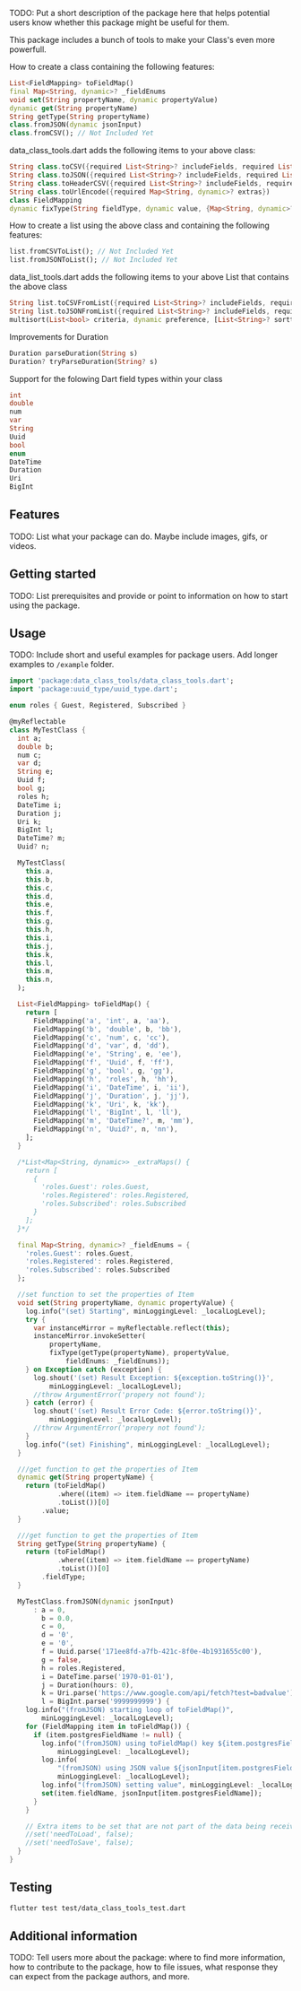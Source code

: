 <!--
This README describes the package. If you publish this package to pub.dev,
this README's contents appear on the landing page for your package.

For information about how to write a good package README, see the guide for
[writing package pages](https://dart.dev/guides/libraries/writing-package-pages).

For general information about developing packages, see the Dart guide for
[creating packages](https://dart.dev/guides/libraries/create-library-packages)
and the Flutter guide for
[developing packages and plugins](https://flutter.dev/developing-packages).
-->

TODO: Put a short description of the package here that helps potential users
know whether this package might be useful for them.

This package includes a bunch of tools to make your Class's even more powerfull.

How to create a class containing the following features:

```dart
List<FieldMapping> toFieldMap()
final Map<String, dynamic>? _fieldEnums
void set(String propertyName, dynamic propertyValue)
dynamic get(String propertyName)
String getType(String propertyName)
class.fromJSON(dynamic jsonInput)
class.fromCSV(); // Not Included Yet
```

data_class_tools.dart adds the following items to your above class:

```dart
String class.toCSV({required List<String>? includeFields, required List<String>? excludeFields})
String class.toJSON({required List<String>? includeFields, required List<String>? excludeFields})
String class.toHeaderCSV({required List<String>? includeFields, required List<String>? excludeFields})
String class.toUrlEncode({required Map<String, dynamic>? extras})
class FieldMapping
dynamic fixType(String fieldType, dynamic value, {Map<String, dynamic>? fieldEnums}) 
```

How to create a list using the above class and containing the following features:

```dart
list.fromCSVToList(); // Not Included Yet
list.fromJSONToList(); // Not Included Yet
```


data_list_tools.dart adds the following items to your above List that contains the above class

```dart
String list.toCSVFromList({required List<String>? includeFields, required List<String>? excludeFields})
String list.toJSONFromList({required List<String>? includeFields, required List<String>? excludeFields})
multisort(List<bool> criteria, dynamic preference, [List<String>? sorttype]); // Not Included Yet
```

Improvements for Duration

```dart
Duration parseDuration(String s)
Duration? tryParseDuration(String? s)
```

Support for the folowing Dart field types within your class

```dart
int
double
num
var
String
Uuid
bool
enum
DateTime
Duration
Uri
BigInt
```

## Features

TODO: List what your package can do. Maybe include images, gifs, or videos.

## Getting started

TODO: List prerequisites and provide or point to information on how to
start using the package.

## Usage

TODO: Include short and useful examples for package users. Add longer examples
to `/example` folder.

```dart
import 'package:data_class_tools/data_class_tools.dart';
import 'package:uuid_type/uuid_type.dart';

enum roles { Guest, Registered, Subscribed }

@myReflectable
class MyTestClass {
  int a;
  double b;
  num c;
  var d;
  String e;
  Uuid f;
  bool g;
  roles h;
  DateTime i;
  Duration j;
  Uri k;
  BigInt l;
  DateTime? m;
  Uuid? n;

  MyTestClass(
    this.a,
    this.b,
    this.c,
    this.d,
    this.e,
    this.f,
    this.g,
    this.h,
    this.i,
    this.j,
    this.k,
    this.l,
    this.m,
    this.n,
  );

  List<FieldMapping> toFieldMap() {
    return [
      FieldMapping('a', 'int', a, 'aa'),
      FieldMapping('b', 'double', b, 'bb'),
      FieldMapping('c', 'num', c, 'cc'),
      FieldMapping('d', 'var', d, 'dd'),
      FieldMapping('e', 'String', e, 'ee'),
      FieldMapping('f', 'Uuid', f, 'ff'),
      FieldMapping('g', 'bool', g, 'gg'),
      FieldMapping('h', 'roles', h, 'hh'),
      FieldMapping('i', 'DateTime', i, 'ii'),
      FieldMapping('j', 'Duration', j, 'jj'),
      FieldMapping('k', 'Uri', k, 'kk'),
      FieldMapping('l', 'BigInt', l, 'll'),
      FieldMapping('m', 'DateTime?', m, 'mm'),
      FieldMapping('n', 'Uuid?', n, 'nn'),
    ];
  }

  /*List<Map<String, dynamic>> _extraMaps() {
    return [
      {
        'roles.Guest': roles.Guest,
        'roles.Registered': roles.Registered,
        'roles.Subscribed': roles.Subscribed
      }
    ];
  }*/

  final Map<String, dynamic>? _fieldEnums = {
    'roles.Guest': roles.Guest,
    'roles.Registered': roles.Registered,
    'roles.Subscribed': roles.Subscribed
  };

  //set function to set the properties of Item
  void set(String propertyName, dynamic propertyValue) {
    log.info("(set) Starting", minLoggingLevel: _localLogLevel);
    try {
      var instanceMirror = myReflectable.reflect(this);
      instanceMirror.invokeSetter(
          propertyName,
          fixType(getType(propertyName), propertyValue,
              fieldEnums: _fieldEnums));
    } on Exception catch (exception) {
      log.shout('(set) Result Exception: ${exception.toString()}',
          minLoggingLevel: _localLogLevel);
      //throw ArgumentError('propery not found');
    } catch (error) {
      log.shout('(set) Result Error Code: ${error.toString()}',
          minLoggingLevel: _localLogLevel);
      //throw ArgumentError('propery not found');
    }
    log.info("(set) Finishing", minLoggingLevel: _localLogLevel);
  }

  ///get function to get the properties of Item
  dynamic get(String propertyName) {
    return (toFieldMap()
            .where((item) => item.fieldName == propertyName)
            .toList())[0]
        .value;
  }

  ///get function to get the properties of Item
  String getType(String propertyName) {
    return (toFieldMap()
            .where((item) => item.fieldName == propertyName)
            .toList())[0]
        .fieldType;
  }

  MyTestClass.fromJSON(dynamic jsonInput)
      : a = 0,
        b = 0.0,
        c = 0,
        d = '0',
        e = '0',
        f = Uuid.parse('171ee8fd-a7fb-421c-8f0e-4b1931655c00'),
        g = false,
        h = roles.Registered,
        i = DateTime.parse('1970-01-01'),
        j = Duration(hours: 0),
        k = Uri.parse('https://www.google.com/api/fetch?test=badvalue'),
        l = BigInt.parse('9999999999') {
    log.info("(fromJSON) starting loop of toFieldMap()",
        minLoggingLevel: _localLogLevel);
    for (FieldMapping item in toFieldMap()) {
      if (item.postgresFieldName != null) {
        log.info("(fromJSON) using toFieldMap() key ${item.postgresFieldName}",
            minLoggingLevel: _localLogLevel);
        log.info(
            "(fromJSON) using JSON value ${jsonInput[item.postgresFieldName].toString()}",
            minLoggingLevel: _localLogLevel);
        log.info("(fromJSON) setting value", minLoggingLevel: _localLogLevel);
        set(item.fieldName, jsonInput[item.postgresFieldName]);
      }
    }

    // Extra items to be set that are not part of the data being received via JSON
    //set('needToLoad', false);
    //set('needToSave', false);
  }
}
```

## Testing

```sh
flutter test test/data_class_tools_test.dart
```

## Additional information

TODO: Tell users more about the package: where to find more information, how to
contribute to the package, how to file issues, what response they can expect
from the package authors, and more.
